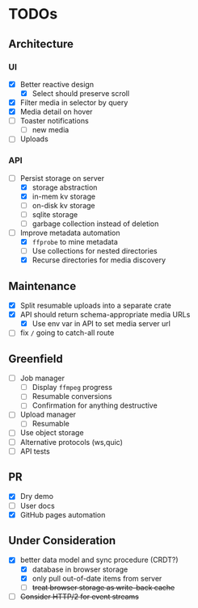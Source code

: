 # TODOs

## Architecture

### UI

- [x] Better reactive design
    - [x] Select should preserve scroll
- [x] Filter media in selector by query
- [x] Media detail on hover
- [ ] Toaster notifications
    - [ ] new media
- [ ] Uploads
    
### API

- [ ] Persist storage on server
    - [x] storage abstraction
    - [x] in-mem kv storage
    - [ ] on-disk kv storage
    - [ ] sqlite storage
    - [ ] garbage collection instead of deletion
- [ ] Improve metadata automation
    - [x] `ffprobe` to mine metadata
    - [ ] Use collections for nested directories
    - [x] Recurse directories for media discovery
    
## Maintenance

- [x] Split resumable uploads into a separate crate
- [x] API should return schema-appropriate media URLs
    - [x] Use env var in API to set media server url
- [ ] fix `/` going to catch-all route

## Greenfield

- [ ] Job manager
    - [ ] Display `ffmpeg` progress
    - [ ] Resumable conversions
    - [ ] Confirmation for anything destructive
- [ ] Upload manager
    - [ ] Resumable
- [ ] Use object storage
- [ ] Alternative protocols (ws,quic)
- [ ] API tests

## PR

- [x] Dry demo 
- [ ] User docs
- [x] GitHub pages automation

## Under Consideration

- [x] better data model and sync procedure (CRDT?)
    - [x] database in browser storage
    - [x] only pull out-of-date items from server
    - [ ] ~~treat browser storage as write-back cache~~
- [ ] ~~Consider HTTP/2 for event streams~~
